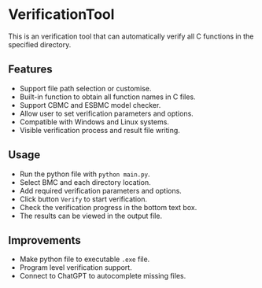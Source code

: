 # VerificationTool
This is an verification tool that can automatically verify all C functions in the specified directory.

## Features
+ Support file path selection or customise.
+ Built-in function to obtain all function names in C files.
+ Support CBMC and ESBMC model checker.
+ Allow user to set verification parameters and options.
+ Compatible with Windows and Linux systems.
+ Visible verification process and result file writing.

## Usage
+ Run the python file with `python main.py`.
+ Select BMC and each directory location.
+ Add required verification parameters and options.
+ Click button `Verify` to start verification.
+ Check the verification progress in the bottom text box.
+ The results can be viewed in the output file.

## Improvements
+ Make python file to executable `.exe` file.
+ Program level verification support.
+ Connect to ChatGPT to autocomplete missing files.
